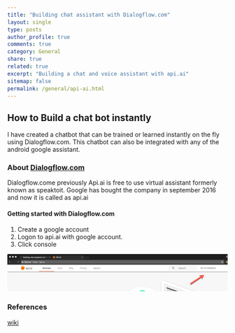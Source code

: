 ```yaml
---
title: "Building chat assistant with Dialogflow.com"
layout: single
type: posts
author_profile: true
comments: true
category: General
share: true
related: true
excerpt: "Building a chat and voice assistant with api.ai"
sitemap: false
permalink: /general/api-ai.html
---
```


## How to Build a chat bot instantly
I have created a chatbot that can be trained or learned instantly on the fly using Dialogflow.com. This chatbot can also be integrated with any of the android google assistant. 


### About [Dialogflow.com](https://dialogflow.com)
Dialogflow.come previously Api.ai is free to use virtual assistant formerly known as speaktoit. Google has bought the company in september 2016 and now it is called as api.ai

#### Getting started with Dialogflow.com
1. Create a google account
2. Logon to api.ai with google account. 
3. Click console

![api ai](/images/console.png)

### References
[wiki](https://en.wikipedia.org/wiki/API.AI)


